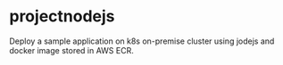 # projectnodejs
Deploy a sample application on k8s on-premise cluster using jodejs and docker image stored in AWS ECR.
